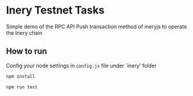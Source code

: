 # Inery Testnet Tasks
Simple demo of the RPC API Push transaction method of ineryjs to operate the Inery chain

## How to run
Config your node settings in `config.js` file under `inery' folder

```bash
npm install

npm run test
```
